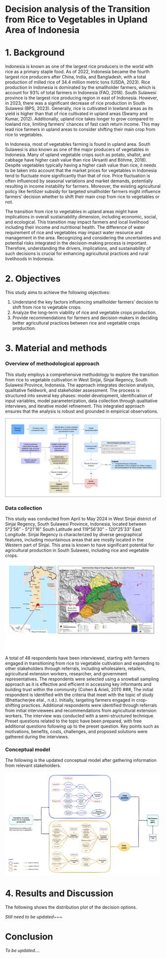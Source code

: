# Decision analysis of the Transition from Rice to Vegetables in Upland Area of Indonesia

# 1.	Background
Indonesia is known as one of the largest rice producers in the world with rice as a primary staple food. As of 2022, Indonesia became the fourth largest rice producers after China, India, and Bangladesh, with a total production of milled rice of 34.4 million metric tons (USDA, 2023). Rice production in Indonesia is dominated by the smallholder farmers, which is account for 93% of total farmers in Indonesia (FAO, 2018). South Sulawesi province is the largest rice producing region in east of Indonesia. However, in 2023, there was a significant decrease of rice production in South Sulawesi (BPS, 2023). Generally, rice is cultivated in lowland areas as its yield is higher than that of rice cultivated in upland areas (Swamy and Kumar, 2012). Additionally, upland rice takes longer to grow compared to lowland rice, limiting farmers’ chances of fast cash return income. This may lead rice farmers in upland areas to consider shifting their main crop from rice to vegetables. 

In Indonesia, most of vegetables farming is found in upland area. South Sulawesi is also known as one of the major producers of vegetables in Indonesia. Many of upland vegetable crops such as potato, shallot, and cabbage have higher cash value than rice (Arsanti and Böhme, 2018). Despite vegetables typically having a higher cash value than rice, it needs to be taken into account that the market prices for vegetables in Indonesia tend to fluctuate more significantly than that of rice. Price fluctuation is often influenced by seasonal variations and market demands, potentially resulting in income instability for farmers. Moreover, the existing agricultural policy like fertilizer subsidy for targeted smallholder farmers might influence farmers’ decision whether to shift their main crop from rice to vegetables or not. 

The transition from rice to vegetables in upland areas might have implications in overall sustainability dimension, including economic, social, and ecological. This transition may impact farmers and local livelihood including their income and nutritional health. The difference of water requirement of rice and vegetables may impact water resource and management in the area. Recognizing and considering the uncertainties and potential risks integrated in the decision-making process is important. Therefore, understanding the drivers, implications, and sustainability of such decisions is crucial for enhancing agricultural practices and rural livelihoods in Indonesia.

# 2.	Objectives
This study aims to achieve the following objectives:
1.	Understand the key factors influencing smallholder farmers’ decision to shift from rice to vegetable crops.
2.	Analyze the long-term viability of rice and vegetable crops production.
3.	Provide recommendations for farmers and decision-makers in deciding better agricultural practices between rice and vegetable crops production.

# 3. Material and methods
### Overview of methodological approach
This study employs a comprehensive methodology to explore the transition from rice to vegetable cultivation in West Sinjai, Sinjai Regency, South Sulawesi Province, Indonesia. The approach integrates decision analysis, qualitative fieldwork, and stakeholder assessment. The process is structured into several key phases: model development, identification of input variables, model parameterization, data collection through qualitative interviews, and iterative model refinement. This integrated approach ensures that the analysis is robust and grounded in empirical observations.

![](Images/Methods.drawio.png)

### Data collection
This study was conducted from April to May 2024 in West Sinjai district of Sinjai Regency, South Sulawesi Province, Indonesia, located between 5°2’56” - 5°21’16” South Latitude and 119°56’30” - 120°25’33” East Longitude. Sinjai Regency is characterized by diverse geographical features, including mountainous areas that are mostly located in the Western part of Sinjai. This area is known to have significant potential for agricultural production in South Sulawesi, including rice and vegetable crops.

![](Images/sinjai_map.PNG)

A total of 48 respondents have been interviewed, starting with farmers engaged in transitioning from rice to vegetable cultivation and expanding to other stakeholders through referrals, including wholesalers, retailers, agricultural extension workers, researcher, and government representatives. The respondents were selected using a snowball sampling approach as it is effective and efficient in accessing key informants and building trust within the community (Cohen & Arieli, 2011) ###, The initial respondent is identified with the criteria that meet with the topic of study (Bhattacherjee etal., n.d.). Initially, targeting farmers engaged in crop-shifting practices. Additional respondents were identified through referrals from initial interviewees and recommendations from agricultural extension workers. The interview was conducted with a semi-structured technique. Preset questions related to the topic have been prepared, with free additional questions following up to the preset question. Key points such as motivations, benefits, costs, challenges, and proposed solutions were gathered during the interviews.

### Conceptual model
The following is the updated conceptual model after gathering information from relevant stakeholders.

![](Images/240715_conceptual_model.drawio.png)


# 4. Results and Discussion
The following shows the distribution plot of the decision options.

_Still need to be updated~~~_


# Conclusion

_To be updated...._
